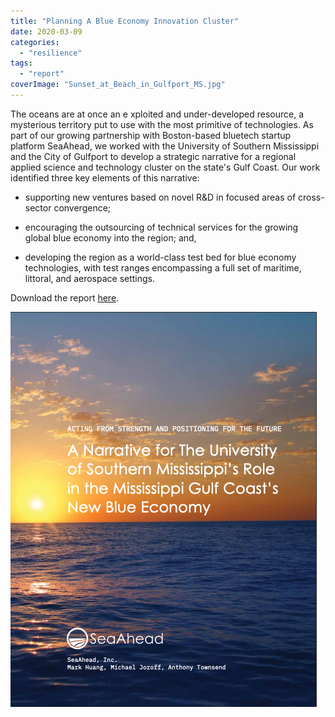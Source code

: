 ```yaml
---
title: "Planning A Blue Economy Innovation Cluster"
date: 2020-03-09
categories: 
  - "resilience"
tags: 
  - "report"
coverImage: "Sunset_at_Beach_in_Gulfport_MS.jpg"
---
```


The oceans are at once an e xploited and under-developed resource, a mysterious territory put to use with the most primitive of technologies. As part of our growing partnership with Boston-based bluetech startup platform SeaAhead, we worked with the University of Southern Mississippi and the City of Gulfport to develop a strategic narrative for a regional applied science and technology cluster on the state's Gulf Coast. Our work identified three key elements of this narrative:

- supporting new ventures based on novel R&D in focused areas of cross-sector convergence;

- encouraging the outsourcing of technical services for the growing global blue economy into the region; and,

- developing the region as a world-class test bed for blue economy technologies, with test ranges encompassing a full set of maritime, littoral, and aerospace settings.

Download the report [here](https://www.starcitygroup.us/wp-content/uploads/2020/08/SA-Gulfport-BEID-20200124.pdf).

[![](images/Screen-Shot-2020-09-01-at-8.43.45-PM.png)](https://www.starcitygroup.us/wp-content/uploads/2020/08/SA-Gulfport-BEID-20200124.pdf)

